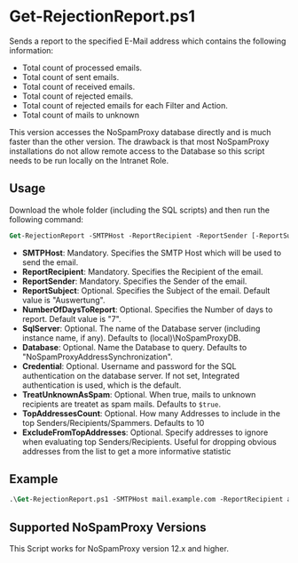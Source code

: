 # Get-RejectionReport.ps1

Sends a report to the specified E-Mail address which contains the following information:

- Total count of processed emails.
- Total count of sent emails.
- Total count of received emails.
- Total count of rejected emails.
- Total count of rejected emails for each Filter and Action.
- Total count of mails to unknown 

This version accesses the NoSpamProxy database directly and is much faster than the other version. The drawback is that most NoSpamProxy installations do not allow remote access to the Database so this script needs to be run locally on the Intranet Role.

## Usage

Download the whole folder (including the SQL scripts) and then run the following command:

```ps
Get-RejectionReport -SMTPHost -ReportRecipient -ReportSender [-ReportSubject] [-NumberOfDaysToReport]`
```

- **SMTPHost**: Mandatory. Specifies the SMTP Host which will be used to send the email.
- **ReportRecipient**: Mandatory. Specifies the Recipient of the email.
- **ReportSender**: Mandatory. Specifies the Sender of the email.
- **ReportSubject**: Optional. Specifies the Subject of the email. Default value is "Auswertung".
- **NumberOfDaysToReport**: Optional. Specifies the Number of days to report. Default value is "7".
- **SqlServer**: Optional. The name of the Database server (including instance name, if any). Defaults to (local)\NoSpamProxyDB.
- **Database**: Optional. Name the Database to query. Defaults to "NoSpamProxyAddressSynchronization".
- **Credential**: Optional. Username and password for the SQL authentication on the database server. If not set, Integrated authentication is used, which is the default.
- **TreatUnknownAsSpam**: Optional. When true, mails to unknown recipients are treatet as spam mails. Defaults to `$true`.
- **TopAddressesCount**: Optional. How many Addresses to include in the top Senders/Recipients/Spammers. Defaults to 10
- **ExcludeFromTopAddresses**: Optional. Specify addresses to ignore when evaluating top Senders/Recipients. Useful for dropping obvious addresses from the list to get a more informative statistic


## Example

```ps
.\Get-RejectionReport.ps1 -SMTPHost mail.example.com -ReportRecipient admin@example.com' -ReportSender "NoSpamProxy Report Sender <nospamproxy@example.com>"
```

## Supported NoSpamProxy Versions

This Script works for NoSpamProxy version 12.x and higher.
